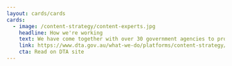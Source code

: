 ```yaml
---
layout: cards/cards
cards:
  - image: /content-strategy/content-experts.jpg
    headline: How we're working
    text: We have come together with over 30 government agencies to produce guidance that helps government teams implement their own content strategy.
    link: https://www.dta.gov.au/what-we-do/platforms/content-strategy/
    cta: Read on DTA site
---
```

